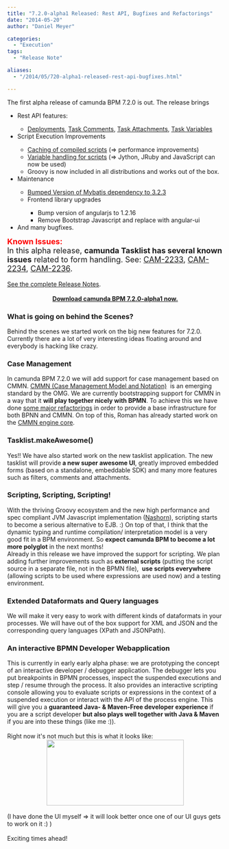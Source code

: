 ```yaml
---
title: "7.2.0-alpha1 Released: Rest API, Bugfixes and Refactorings"
date: "2014-05-20"
author: "Daniel Meyer"

categories:
  - "Execution"
tags: 
  - "Release Note"

aliases:
  - "/2014/05/720-alpha1-released-rest-api-bugfixes.html"

---
```


<div>
The first alpha release of camunda BPM 7.2.0 is out. The release brings<br />
<div>
<ul>
<li>Rest API features:&nbsp;</li>
<ul>
<li><a href="https://app.camunda.com/jira/browse/CAM-1375">Deployments</a>, <a href="https://app.camunda.com/jira/browse/CAM-2134">Task Comments</a>, <a href="https://app.camunda.com/jira/browse/CAM-2136">Task Attachments</a>, <a href="https://app.camunda.com/jira/browse/CAM-2141">Task Variables</a></li>
</ul>
<li>Script Execution Improvements</li>
<ul>
<li><a href="https://app.camunda.com/jira/browse/CAM-2098">Caching of compiled scripts</a> (=&gt; performance improvements)</li>
<li><a href="https://app.camunda.com/jira/browse/CAM-1876">Variable handling for scripts</a>&nbsp;(=&gt; Jython, JRuby and JavaScript can now be used)</li>
<li>Groovy is now included in all distributions and works out of the box.</li>
</ul>
<li>Maintenance</li>
<ul>
<li><a href="https://app.camunda.com/jira/browse/CAM-1481">Bumped Version of Mybatis dependency to 3.2.3</a></li>
<li>Frontend library upgrades</li>
<ul>
<li>Bump version of angularjs to 1.2.16</li>
<li>Remove Bootstrap Javascript and replace with angular-ui</li>
</ul>
</ul>
<li>And many bugfixes.</li>
</ul>
<div>
<span style="font-size: large;"><span style="color: red;"><b>Known Issues</b></span><b style="color: red;">:</b></span></div>
<div>
<span style="font-size: large;">In this alpha release,&nbsp;<b>camunda Tasklist has several known issues</b>&nbsp;<span id="goog_1272215698"></span><span id="goog_1272215699"></span><a href="https://www.blogger.com/"></a>related to form handling. See:&nbsp;<a href="https://app.camunda.com/jira/browse/CAM-2233">CAM-2233</a>,&nbsp;<a href="https://app.camunda.com/jira/browse/CAM-2234">CAM-2234</a>,&nbsp;<a href="https://app.camunda.com/jira/browse/CAM-2236">CAM-2236</a>.</span></div>
<div>
<br /></div>
<div>
<a href="https://app.camunda.com/jira/secure/ReleaseNote.jspa?projectId=10230&amp;version=13293">See the complete Release Notes</a>.&nbsp;</div>
<div>
<br /></div>
<div>
<div style="text-align: center;">
<b><a href="http://camunda.org/download/">Download camunda BPM 7.2.0-alpha1 now.</a></b></div>
<a name='more'></a></div>
</div>
<h3>
What is going on behind the Scenes?</h3>
<div>
Behind the scenes we started work on the big new features for 7.2.0. Currently there are a lot of very interesting ideas floating around and everybody is hacking like crazy.</div>
<h3>
Case Management</h3>
<div>
In camunda BPM 7.2.0 we will add support for case management based on CMMN. <a href="http://www.omg.org/spec/CMMN/">CMMN (Case Management Model and Notation)</a> &nbsp;is an emerging standard by the OMG. We are currently bootstrapping support for CMMN in a way that it <b>will play together nicely with BPMN</b>. To achieve this we have done <a href="https://app.camunda.com/jira/browse/CAM-2216">some major refactorings</a>&nbsp;in order to provide a base infrastructure for both BPNN and CMMN. On top of this, Roman has already started work on the <a href="https://github.com/camunda/camunda-bpm-platform/blob/e702609b5538dd7df2439b365d8da3a91642500d/engine/src/test/java/org/camunda/bpm/engine/test/cmmn/operation/CaseInstanceTest.java">CMMN engine core</a>.</div>
<h3>
Tasklist.makeAwesome()</h3>
<div>
Yes!! We have also started work on the new tasklist application. The new tasklist will provide<b> a new super awesome UI</b>, greatly improved embedded forms (based on a standalone, embeddable SDK) and many more features such as filters, comments and attachments.</div>
<h3>
Scripting, Scripting, Scripting!</h3>
<div>
With the thriving Groovy ecosystem and the new high performance and spec compliant JVM Javascript implementation (<a href="http://en.wikipedia.org/wiki/Nashorn_(JavaScript_engine)">Nashorn</a>), scripting starts to become a serious alternative to EJB. :) On top of that, I think that the dynamic typing and runtime compilation/ interpretation model is a very good fit in a BPM environment. So <b>expect camunda BPM to become a lot more polyglot</b> in the next months!</div>
<div>
Already in this release we have improved the support for scripting. We plan adding further improvements such as <b>external scripts</b> (putting the script source in a separate file, not in the BPMN file), &nbsp;<b>use scripts everywhere</b> (allowing scripts to be used where expressions are used now) and a testing environment.</div>
<h3>
Extended Dataformats and Query languages</h3>
<div>
We will make it very easy to work with different kinds of dataformats in your processes. We will have out of the box support for XML and JSON and the corresponding query languages (XPath and JSONPath).</div>
<h3>
An interactive BPMN Developer Webapplication</h3>
<div>
This is currently in early early alpha phase: we are prototyping the concept of an interactive developer / debugger application. The debugger lets you put breakpoints in BPMN processes, inspect the suspended executions and step / resume through the process. It also provides an interactive scripting console allowing you to evaluate scripts or expressions in the context of a suspended execution or interact with the API of the process engine. This will give you a <b>guaranteed Java- &amp; Maven-Free developer&nbsp;experience</b> if you are a script developer <b>but also plays well together with Java &amp; Maven</b> if you are into these things (like me :)).&nbsp;</div>
<div>
<br /></div>
<div>
Right now it's not much but this is what it looks like:</div>
<div class="separator" style="clear: both; text-align: center;">
<a href="http://4.bp.blogspot.com/-tF78gNuRaf8/U3WcWRUXWUI/AAAAAAAAAak/Fitdk7Jep08/s1600/developer.png" imageanchor="1" style="margin-left: 1em; margin-right: 1em;"><img border="0" src="http://4.bp.blogspot.com/-tF78gNuRaf8/U3WcWRUXWUI/AAAAAAAAAak/Fitdk7Jep08/s1600/developer.png" height="153" width="320" /></a></div>
<div class="separator" style="clear: both; text-align: center;">
<br /></div>
<div>
(I have done the UI myself =&gt; it will look better once one of our UI guys gets to work on it :) )</div>
<div>
<br /></div>
<div>
Exciting times ahead!</div>
<div>
<br /></div>

</div>